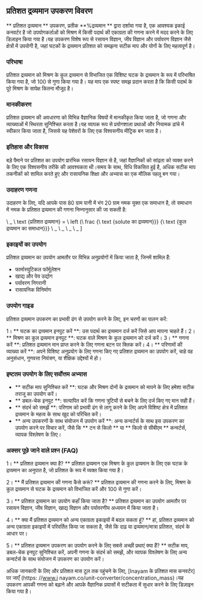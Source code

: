## प्रतिशत द्रव्यमान उपकरण विवरण

** प्रतिशत द्रव्यमान ** उपकरण, प्रतीक **%द्रव्यमान ** द्वारा दर्शाया गया है, एक आवश्यक इकाई कनवर्टर है जो उपयोगकर्ताओं को मिश्रण में किसी पदार्थ की एकाग्रता की गणना करने में मदद करने के लिए डिज़ाइन किया गया है।यह उपकरण विशेष रूप से रसायन विज्ञान, जीव विज्ञान और पर्यावरण विज्ञान जैसे क्षेत्रों में उपयोगी है, जहां घटकों के द्रव्यमान प्रतिशत को समझना सटीक माप और योगों के लिए महत्वपूर्ण है।

### परिभाषा

प्रतिशत द्रव्यमान को मिश्रण के कुल द्रव्यमान से विभाजित एक विशिष्ट घटक के द्रव्यमान के रूप में परिभाषित किया गया है, जो 100 से गुणा किया गया है। यह माप एक स्पष्ट समझ प्रदान करता है कि किसी पदार्थ के पूरे मिश्रण के सापेक्ष कितना मौजूद है।

### मानकीकरण

प्रतिशत द्रव्यमान की अवधारणा को विभिन्न वैज्ञानिक विषयों में मानकीकृत किया जाता है, जो गणना और व्याख्याओं में स्थिरता सुनिश्चित करता है।यह व्यापक रूप से प्रयोगशाला प्रथाओं और नियामक ढांचे में स्वीकार किया जाता है, जिससे यह पेशेवरों के लिए एक विश्वसनीय मीट्रिक बन जाता है।

### इतिहास और विकास

बड़े पैमाने पर प्रतिशत का उपयोग प्रारंभिक रसायन विज्ञान से है, जहां वैज्ञानिकों को सांद्रता को व्यक्त करने के लिए एक विश्वसनीय तरीके की आवश्यकता थी।समय के साथ, विधि विकसित हुई है, अधिक सटीक माप तकनीकों को शामिल करते हुए और रासायनिक शिक्षा और अभ्यास का एक मौलिक पहलू बन गया।

### उदाहरण गणना

उदाहरण के लिए, यदि आपके पास 80 ग्राम पानी में भंग 20 ग्राम नमक युक्त एक समाधान है, तो समाधान में नमक के प्रतिशत द्रव्यमान की गणना निम्नानुसार की जा सकती है:

\ _
\ text {प्रतिशत द्रव्यमान} = \ left (\ frac {\ text {solute का द्रव्यमान}}} {\ text {कुल द्रव्यमान का समाधान}}} \ _ \ _ \ _ \ _
\]

### इकाइयों का उपयोग

प्रतिशत द्रव्यमान का उपयोग आमतौर पर विभिन्न अनुप्रयोगों में किया जाता है, जिनमें शामिल हैं:

- फार्मास्युटिकल फॉर्मूलेशन
- खाद्य और पेय उद्योग
- पर्यावरण निगरानी
- रासायनिक विनिर्माण

### उपयोग गाइड

प्रतिशत द्रव्यमान उपकरण का प्रभावी ढंग से उपयोग करने के लिए, इन चरणों का पालन करें:

1। ** घटक का द्रव्यमान इनपुट करें **: उस पदार्थ का द्रव्यमान दर्ज करें जिसे आप मापना चाहते हैं।
2। ** मिश्रण का कुल द्रव्यमान इनपुट **: घटक वाले मिश्रण के कुल द्रव्यमान को दर्ज करें।
3। ** गणना करें **: प्रतिशत द्रव्यमान मान प्राप्त करने के लिए गणना बटन पर क्लिक करें।
4। ** परिणामों की व्याख्या करें **: अपने विशिष्ट अनुप्रयोग के लिए गणना किए गए प्रतिशत द्रव्यमान का उपयोग करें, चाहे वह अनुसंधान, गुणवत्ता नियंत्रण, या शैक्षिक उद्देश्यों में हो।

### इष्टतम उपयोग के लिए सर्वोत्तम अभ्यास

- ** सटीक माप सुनिश्चित करें **: घटक और मिश्रण दोनों के द्रव्यमान को मापने के लिए हमेशा सटीक तराजू का उपयोग करें।
- ** डबल-चेक इनपुट **: सत्यापित करें कि गणना त्रुटियों से बचने के लिए दर्ज किए गए मान सही हैं।
- ** संदर्भ को समझें **: परिणाम को प्रभावी ढंग से लागू करने के लिए अपने विशिष्ट क्षेत्र में प्रतिशत द्रव्यमान के महत्व के साथ खुद को परिचित करें।
- ** अन्य उपकरणों के साथ संयोजन में उपयोग करें **: अन्य कन्वर्टर्स के साथ इस उपकरण का उपयोग करने पर विचार करें, जैसे कि ** टन से किलो ** या ** किलो से सीबीएम ** कन्वर्टर्स, व्यापक विश्लेषण के लिए।

### अक्सर पूछे जाने वाले प्रश्न (FAQ)

1। ** प्रतिशत द्रव्यमान क्या है? **
प्रतिशत द्रव्यमान एक मिश्रण के कुल द्रव्यमान के लिए एक घटक के द्रव्यमान का अनुपात है, जो प्रतिशत के रूप में व्यक्त किया गया है।

2। ** मैं प्रतिशत द्रव्यमान की गणना कैसे करूं? **
प्रतिशत द्रव्यमान की गणना करने के लिए, मिश्रण के कुल द्रव्यमान से घटक के द्रव्यमान को विभाजित करें और 100 से गुणा करें।

3। ** प्रतिशत द्रव्यमान का उपयोग कहाँ किया जाता है? **
प्रतिशत द्रव्यमान का उपयोग आमतौर पर रसायन विज्ञान, जीव विज्ञान, खाद्य विज्ञान और पर्यावरणीय अध्ययन में किया जाता है।

4। ** क्या मैं प्रतिशत द्रव्यमान को अन्य एकाग्रता इकाइयों में बदल सकता हूं? **
हां, प्रतिशत द्रव्यमान को अन्य एकाग्रता इकाइयों में परिवर्तित किया जा सकता है, जैसे कि दाढ़ या द्रव्यमान/मात्रा प्रतिशत, संदर्भ के आधार पर।

5। ** प्रतिशत द्रव्यमान उपकरण का उपयोग करने के लिए सबसे अच्छी प्रथाएं क्या हैं? **
सटीक माप, डबल-चेक इनपुट सुनिश्चित करें, अपनी गणना के संदर्भ को समझें, और व्यापक विश्लेषण के लिए अन्य कन्वर्टर्स के साथ संयोजन में उपकरण का उपयोग करें।

अधिक जानकारी के लिए और प्रतिशत मास टूल तक पहुंचने के लिए, [Inayam के प्रतिशत मास कनवर्टर] पर जाएँ (https: //www.i nayam.co/unit-converter/concentration_mass)।यह उपकरण आपकी गणना को बढ़ाने और आपके वैज्ञानिक प्रयासों में सटीकता में सुधार करने के लिए डिज़ाइन किया गया है।